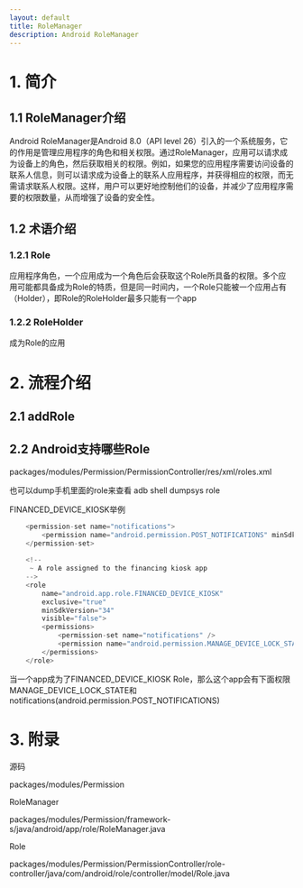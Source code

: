 ```yaml
---
layout: default
title: RoleManager
description: Android RoleManager
---
```



# 1. 简介
## 1.1 RoleManager介绍
Android RoleManager是Android 8.0（API level 26）引入的一个系统服务，它的作用是管理应用程序的角色和相关权限。通过RoleManager，应用可以请求成为设备上的角色，然后获取相关的权限。例如，如果您的应用程序需要访问设备的联系人信息，则可以请求成为设备上的联系人应用程序，并获得相应的权限，而无需请求联系人权限。这样，用户可以更好地控制他们的设备，并减少了应用程序需要的权限数量，从而增强了设备的安全性。

## 1.2 术语介绍
### 1.2.1 Role
应用程序角色，一个应用成为一个角色后会获取这个Role所具备的权限。多个应用可能都具备成为Role的特质，但是同一时间内，一个Role只能被一个应用占有（Holder），即Role的RoleHolder最多只能有一个app

### 1.2.2 RoleHolder
成为Role的应用

# 2. 流程介绍
## 2.1 addRole


## 2.2 Android支持哪些Role
packages/modules/Permission/PermissionController/res/xml/roles.xml

也可以dump手机里面的role来查看
adb shell dumpsys role

FINANCED_DEVICE_KIOSK举例
```java
    <permission-set name="notifications">                                                                                                                                   
        <permission name="android.permission.POST_NOTIFICATIONS" minSdkVersion="33" />
    </permission-set>
 
    <!--
     ~ A role assigned to the financing kiosk app
    -->
    <role
        name="android.app.role.FINANCED_DEVICE_KIOSK"
        exclusive="true"
        minSdkVersion="34"
        visible="false">
        <permissions>
            <permission-set name="notifications" />
            <permission name="android.permission.MANAGE_DEVICE_LOCK_STATE" />
        </permissions>
    </role>
```
当一个app成为了FINANCED_DEVICE_KIOSK Role，那么这个app会有下面权限MANAGE_DEVICE_LOCK_STATE和notifications(android.permission.POST_NOTIFICATIONS)


# 3. 附录
源码

packages/modules/Permission


RoleManager

packages/modules/Permission/framework-s/java/android/app/role/RoleManager.java

Role

packages/modules/Permission/PermissionController/role-controller/java/com/android/role/controller/model/Role.java
